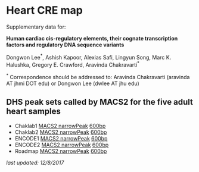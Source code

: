 # Heart CRE map
Supplementary data for:

**Human cardiac cis-regulatory elements, their cognate transcription factors and regulatory DNA sequence variants**

Dongwon Lee<sup>\*</sup>, Ashish Kapoor, Alexias Safi, Lingyun Song, Marc K. Halushka, Gregory E. Crawford, Aravinda Chakravarti<sup>\*</sup>

<sup>\*</sup> Correspondence should be addressed to: Aravinda Chakravarti (aravinda AT jhmi DOT edu) or Dongwon Lee (dwlee AT jhu edu)

## DHS peak sets called by MACS2 for the five adult heart samples
  * Chaklab1 [MACS2 narrowPeak](https://jh.box.com/s/xfh6kg3ltk4zwxk4ak9dqtgw9ewgfpgr) [600bp](https://jh.box.com/s/ryng61rf0ic3g8j79oduez7bj2z8j652)
  * Chaklab2 [MACS2 narrowPeak](https://jh.box.com/s/uxuutnnz5dw4tgpzcaf7uaulvbwtnpvo) [600bp](https://jh.box.com/s/gvhxezb6ez2aryhelajfioac7v2rrg9y)
  * ENCODE1 [MACS2 narrowPeak](https://jh.box.com/s/oqtm4up7cdptbs9cimzfxtf7w4t0pnec) [600bp](https://jh.box.com/s/1apbsxnxm1g7zm0o8t6g0g1zujeib5l1)
  * ENCODE2 [MACS2 narrowPeak](https://jh.box.com/s/sjup5nldn2xhz38rcb9oexpt5cuuwotz) [600bp](https://jh.box.com/s/dp25qpqf7hojcb3oe46h7y0dienst8xj)
  * Roadmap [MACS2 narrowPeak](https://jh.box.com/s/brq8w0wqryuvpo1a50gaex5l91oys3ay) [600bp](https://jh.box.com/s/17arh6x3w8572fijypuw8bshnc2posr4)

*last updated: 12/8/2017*
